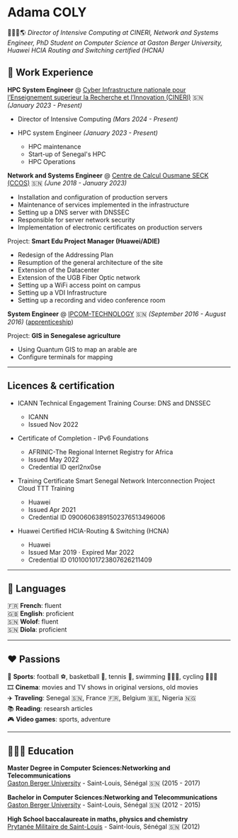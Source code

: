 # Adama COLY

🧑🏾‍💻🌎 _Director of Intensive Computing at CINERI, Network and Systems Engineer, PhD Student on Computer Science at Gaston Berger University, Huawei HCIA Routing and Switching certified (HCNA)_

## 💼 Work Experience

**HPC System Engineer** @ [Cyber Infrastructure nationale pour l’Enseignement superieur la Recherche et l’Innovation (CINERI)](https://cineri.sn) 🇸🇳 _(January 2023 - Present)_
- Director of Intensive Computing  _(Mars 2024 - Present)_

- HPC system Engineer  _(January 2023 - Present)_
	- HPC maintenance
	- Start-up of Senegal's HPC
	- HPC Operations

**Network and Systems Engineer** @ [Centre de Calcul Ousmane SECK (CCOS)](https://ugb.sn/ccos/) 🇸🇳 _(June 2018 - January 2023)_

- Installation and configuration of production servers
- Maintenance of services implemented in the infrastructure
- Setting up a DNS server with DNSSEC
- Responsible for server network security
- Implementation of electronic certificates on production servers <br/>

Project:
**Smart Edu Project Manager (Huawei/ADIE)**
- Redesign of the Addressing Plan
- Resumption of the general architecture of the site
- Extension of the Datacenter
- Extension of the UGB Fiber Optic network
- Setting up a WiFi access point on campus
- Setting up a VDI Infrastructure
- Setting up a recording and video conference room

**System Engineer** @ [IPCOM-TECHNOLOGY](https://www.linkedin.com/company/ipcom-technology/?lipi=urn%3Ali%3Apage%3Ad_flagship3_search_srp_all%3BlxylJ66cTjSyKulR8vMROA%3D%3D) 🇸🇳 _(September 2016 - August 2016)_ (<u>apprenticeship</u>)<br/>

Project: 
**GIS in Senegalese agriculture**
- Using Quantum GIS to map an arable are
- Configure terminals for mapping

---

## Licences & certification

- ICANN Technical Engagement Training Course: DNS and DNSSEC
	- ICANN
	- Issued Nov 2022

- Certificate of Completion - IPv6 Foundations
	- AFRINIC-The Regional Internet Registry for Africa
 	- Issued May 2022
  	- Credential ID qerl2nx0se

- Training Certificate Smart Senegal Network Interconnection Project Cloud TTT Training
	- Huawei
  	- Issued Apr 2021
	- Credential ID 09006063891502376513496006

- Huawei Certified HCIA-Routing & Switching (HCNA)
	- Huawei
  	- Issued Mar 2019 · Expired Mar 2022
	- Credential ID 010100101723807626211409

---

## 💬 Languages

🇫🇷 **French**: fluent<br/>
🇬🇧 **English**: proficient<br/>
🇸🇳 **Wolof**: fluent<br/>
🇸🇳 **Diola**: proficient<br/>

---


## ❤️ Passions

👟 **Sports**: football ⚽️, basketball 🏀, tennis 🎾, swimming 🏊🏾‍♂️, cycling 🚵🏾‍♂️<br/>
🎞️ **Cinema**: movies and TV shows in original versions, old movies<br/>
✈️ **Traveling**: Senegal 🇸🇳, France 🇫🇷, Belgium 🇧🇪, Nigeria 🇳🇬<br/>
📚 **Reading**: researsh articles<br/>
🎮 **Video games**: sports, adventure
  
---

## 👨🏾‍🎓 Education

**Master Degree in Computer Sciences:Networking and Telecommunications**<br/>
[Gaston Berger University](https://www.ugb.sn/) - Saint-Louis, Sénégal 🇸🇳 (2015 - 2017)

**Bachelor in Computer Sciences:Networking and Telecommunications**<br/>
[Gaston Berger University](https://www.ugb.sn/) - Saint-Louis, Sénégal 🇸🇳 (2012 - 2015)

**High School baccalaureate in maths, physics and chemistry**<br/>
[Prytanée Militaire de Saint-Louis](https://www.prytanee.sn/) - Saint-louis, Sénégal 🇸🇳 (2012)
